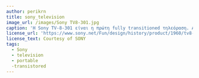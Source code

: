 ```yaml
---
author: perikrn
title: sony_television
image_url: /images/Sony TV8-301.jpg
caption: 'Η Sony TV-8-301 είναι η πρώτη fully transitioned τηλεόραση. Από την δεκαετία το 60 έχει μείνει στην ιστορία καθώς ήταν η πρώτη φορητή τηλεόραση είναι σχεδιασμένη έτσι ώστε να έχει την μέγιστη οθόνη σε μέγεθος. Είναι πλήρως στρογγυλεμένη και ξεχωρίζει , με οθόνη 8 ίντσες. Η κυκλοφορία της κράτησε μόνο 2 χρόνια αφού η τιμή της ήταν ιδιαίτερα υψηλή για τους περισσότερους καταναλωτές αλλά και  οι επιδόσεις της ακόμη και για την εποχή ήταν χαμηλές.'
license_url: 'https://www.sony.net/Fun/design/history/product/1960/tv8-301.html?fbclid=IwAR1FP4oJviPVDTFprryJB8l4PjtK7ol1EObZWEJ_HWoGasJHASzEfk_vXkc'
license_text: Courtesy of SONY
tags:
  - Sony
  - television
  - portable
  -transistored
---
```

